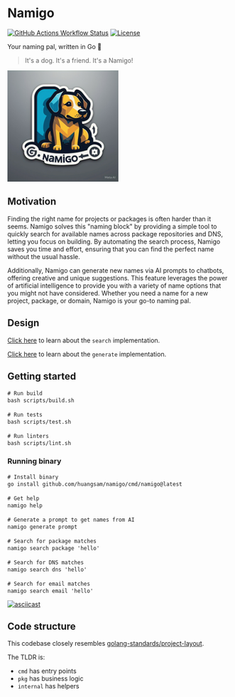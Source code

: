 # Namigo

[![GitHub Actions Workflow Status](https://img.shields.io/github/actions/workflow/status/huangsam/namigo/ci.yml)](https://github.com/huangsam/namigo/actions)
[![License](https://img.shields.io/github/license/huangsam/namigo)](https://github.com/huangsam/namigo/blob/main/LICENSE)

Your naming pal, written in Go 🐶

> It's a dog. It's a friend. It's a Namigo!

<img src="./images/namigo.jpeg" alt="Namigo" width="250px" />

## Motivation

Finding the right name for projects or packages is often harder than it seems.
Namigo solves this "naming block" by providing a simple tool to quickly search
for available names across package repositories and DNS, letting you focus on
building. By automating the search process, Namigo saves you time and
effort, ensuring that you can find the perfect name without the usual hassle.

Additionally, Namigo can generate new names via AI prompts to chatbots, offering
creative and unique suggestions. This feature leverages the power of artificial
intelligence to provide you with a variety of name options that you might not have
considered. Whether you need a name for a new project, package, or domain, Namigo
is your go-to naming pal.

## Design

[Click here](docs/search_approach.md) to learn about the `search` implementation.

[Click here](docs/generate_approach.md) to learn about the `generate` implementation.

## Getting started

```shell
# Run build
bash scripts/build.sh

# Run tests
bash scripts/test.sh

# Run linters
bash scripts/lint.sh
```

### Running binary

```shell
# Install binary
go install github.com/huangsam/namigo/cmd/namigo@latest

# Get help
namigo help

# Generate a prompt to get names from AI
namigo generate prompt

# Search for package matches
namigo search package 'hello'

# Search for DNS matches
namigo search dns 'hello'

# Search for email matches
namigo search email 'hello'
```

[![asciicast](https://asciinema.org/a/gL5bDUpU0KTM04p2LJI6m3n0m.svg)](https://asciinema.org/a/gL5bDUpU0KTM04p2LJI6m3n0m)

## Code structure

This codebase closely resembles [golang-standards/project-layout].

The TLDR is:

- `cmd` has entry points
- `pkg` has business logic
- `internal` has helpers

[golang-standards/project-layout]: https://github.com/golang-standards/project-layout
